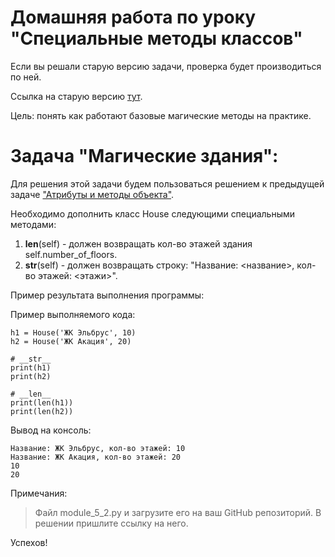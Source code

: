 # Домашняя работа по уроку "Специальные методы классов"

Если вы решали старую версию задачи, проверка будет производиться по ней.

Ссылка на старую версию [тут](https://docs.google.com/document/d/1yhyiIG4_wYZHp29pAhDg1JC3lvazZS6gVvmsh872SiY/edit?usp=sharing).

Цель: понять как работают базовые магические методы на практике.

# Задача "Магические здания":

Для решения этой задачи будем пользоваться решением к предыдущей задаче
["Атрибуты и методы объекта"](https://urban-university.ru/members/courses/course999421818026/20231025-0000domasnaa-rabota-po-uroku-atributy-i-metody-obekta-922879792642).

Необходимо дополнить класс House следующими специальными методами:
1. __len__(self) - должен возвращать кол-во этажей здания
   self.number_of_floors.
2. __str__(self) - должен возвращать строку: "Название: <название>,
   кол-во этажей: <этажи>".

Пример результата выполнения программы:

Пример выполняемого кода:
```
h1 = House('ЖК Эльбрус', 10)
h2 = House('ЖК Акация', 20)

# __str__
print(h1)
print(h2)

# __len__
print(len(h1))
print(len(h2))
```

Вывод на консоль:
```
Название: ЖК Эльбрус, кол-во этажей: 10
Название: ЖК Акация, кол-во этажей: 20
10
20
```

Примечания:
> Файл module_5_2.py и загрузите его на ваш GitHub репозиторий. В решении
  пришлите ссылку на него.

Успехов!
